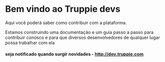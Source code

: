 # Bem vindo ao Truppie devs
 
Aqui você poderá saber como contribuir com a plataforma.

Estamos construindo uma documentação e um guia passo a passo para contribuir conosco
e para que diversos desenvolvedores de qualquer lugar possa trabalhar com ela

#### seja notificado quando surgir novidades - http://dev.truppie.com
